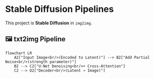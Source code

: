 # Stable Diffusion Pipelines

This project is **Stable Diffusion** in `img2img`.  

## 🖼️ txt2img Pipeline

```mermaid
flowchart LR
    A2["Input Image<br/>(Encoded to Latent)"] --> B2["Add Partial Noise<br/>(strength parameter)"]
    B2 --> C2["U-Net Denoising<br/>+ Cross-Attention"]
    C2 --> D2["Decoder<br/>(Latent → Image)"]
